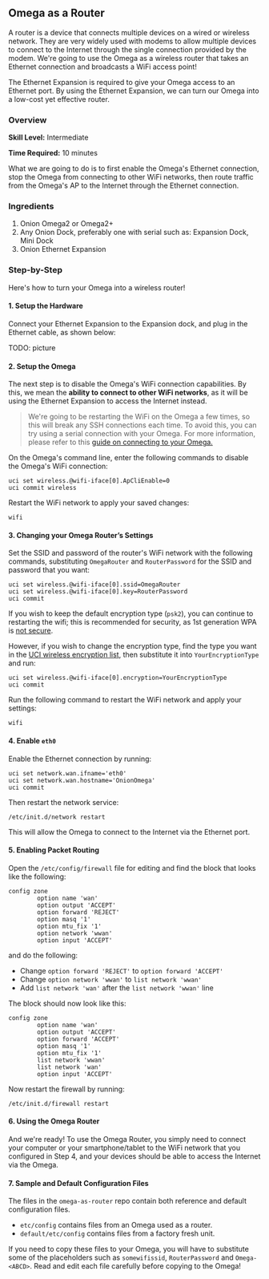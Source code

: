 ## Omega as a Router

A router is a device that connects multiple devices on a wired or wireless network. They are very widely used with modems to allow multiple devices to connect to the Internet through the single connection provided by the modem. We're going to use the Omega as a wireless router that takes an Ethernet connection and broadcasts a WiFi access point!

The Ethernet Expansion is required to give your Omega access to an Ethernet port. By using the Ethernet Expansion, we can turn our Omega into a low-cost yet effective router.

<!-- ![illustration](../img/ethernet-bridge-illustration.png) -->

### Overview

**Skill Level:** Intermediate

**Time Required:** 10 minutes

What we are going to do is to first enable the Omega's Ethernet connection, stop the Omega from connecting to other WiFi networks, then route traffic from the Omega's AP to the Internet through the Ethernet connection.


### Ingredients

1. Onion Omega2 or Omega2+
1. Any Onion Dock, preferably one with serial such as: Expansion Dock, Mini Dock
1. Onion Ethernet Expansion

<!-- The Steps -->
### Step-by-Step

Here's how to turn your Omega into a wireless router!

#### 1. Setup the Hardware

Connect your Ethernet Expansion to the Expansion dock, and plug in the Ethernet cable, as shown below:

TODO: picture

<!--# 2 -->

#### 2. Setup the Omega

<!-- // Connect the Ethernet Expansion to the Omega -->

The next step is to disable the Omega's WiFi connection capabilities. By this, we mean the **ability to connect to other WiFi networks**, as it will be using the Ethernet Expansion to access the Internet instead.

>We're going to be restarting the WiFi on the Omega a few times, so this will break any SSH connections each time. To avoid this, you can try using a serial connection with your Omega. For more information, please refer to this [guide on connecting to your Omega.](#connecting-to-the-omega-terminal)

On the Omega's command line, enter the following commands to disable the Omega's WiFi connection:

```
uci set wireless.@wifi-iface[0].ApCliEnable=0
uci commit wireless
```

Restart the WiFi network to apply your saved changes:

```
wifi
```

<!--# 3 -->
#### 3. Changing your Omega Router’s Settings

Set the SSID and password of the router's WiFi network with the following commands, substituting `OmegaRouter` and `RouterPassword` for the SSID and password that you want:

```
uci set wireless.@wifi-iface[0].ssid=OmegaRouter
uci set wireless.@wifi-iface[0].key=RouterPassword
uci commit
```

If you wish to keep the default encryption type (`psk2`), you can continue to restarting the wifi; this is recommended for security, as 1st generation WPA is [not secure](http://www.pcworld.com/article/153396/wifi_hacked.html). 

However, if you wish to change the encryption type, find the type you want in the [UCI wireless encryption list](https://wiki.openwrt.org/doc/uci/wireless/encryption), then substitute it into `YourEncryptionType` and run:

```
uci set wireless.@wifi-iface[0].encryption=YourEncryptionType
uci commit
```

Run the following command to restart the WiFi network and apply your settings:

```
wifi
```

#### 4. Enable `eth0`

Enable the Ethernet connection by running:

```
uci set network.wan.ifname='eth0'
uci set network.wan.hostname='OnionOmega'
uci commit
```

Then restart the network service:

```
/etc/init.d/network restart
```

This will allow the Omega to connect to the Internet via the Ethernet port.

#### 5. Enabling Packet Routing

Open the `/etc/config/firewall` file for editing and find the block that looks like the following:

```
config zone
        option name 'wan'
        option output 'ACCEPT'
        option forward 'REJECT'
        option masq '1'
        option mtu_fix '1'
        option network 'wwan'
        option input 'ACCEPT'
```

and do the following:

* Change `option forward 'REJECT'` to `option forward 'ACCEPT'`
* Change `option network 'wwan'` to `list network 'wwan'`
* Add `list network 'wan'` after the `list network 'wwan'` line

The block should now look like this:

```
config zone
        option name 'wan'
        option output 'ACCEPT'
        option forward 'ACCEPT'
        option masq '1'
        option mtu_fix '1'   
        list network 'wwan'  
        list network 'wan'   
        option input 'ACCEPT'
```

Now restart the firewall by running:

```
/etc/init.d/firewall restart
```

#### 6. Using the Omega Router

And we're ready! To use the Omega Router, you simply need to connect your computer or your smartphone/tablet to the WiFi network that you configured in Step 4, and your devices should be able to access the Internet via the Omega.

#### 7. Sample and Default Configuration Files

The files in the `omega-as-router` repo contain both reference and default configuration files.

* `etc/config` contains files from an Omega used as a router.
* `default/etc/config` contains files from a factory fresh unit.

If you need to copy these files to your Omega, you will have to substitute some of the placeholders such as `somewifissid`, `RouterPassword` and `Omega-<ABCD>`. Read and edit each file carefully before copying to the Omega!